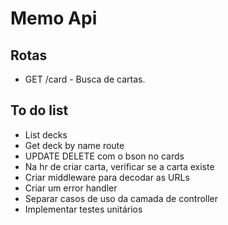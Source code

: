 # Memo Api

## Rotas

- GET /card - Busca de cartas.

## To do list
- List decks
- Get deck by name route
- UPDATE DELETE com o bson no cards
- Na hr de criar carta, verificar se a carta existe
- Criar middleware para decodar as URLs
- Criar um error handler
- Separar casos de uso da camada de controller
- Implementar testes unitários